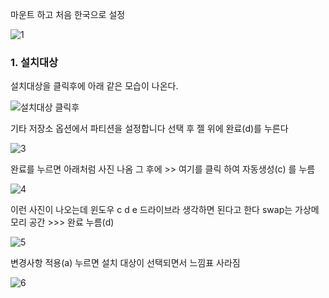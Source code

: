 
마운트 하고 처음 한국으로 설정

![1](https://github.com/fxzz/CentOS/assets/3148006/64d02db9-27c3-48e8-8b9c-b0eeb2fbd3fd)


### 1. 설치대상
설치대상을 클릭후에 아래 같은 모습이 나온다.

![설치대상 클릭후](https://github.com/fxzz/CentOS/assets/3148006/29eb9a1d-7077-43bf-9ed6-84e7162eb430)


기타 저장소 옵션에서 파티션을 설정합니다 선택 후 젤 위에 완료(d)를 누른다


![3](https://github.com/fxzz/CentOS/assets/3148006/ecc33895-a5b2-4899-80a8-48258e5dd1b9)


완료를 누르면 아래처럼 사진 나옴 그 후에 >> 여기를 클릭 하여 자동생성(c) 를 누름


![4](https://github.com/fxzz/CentOS/assets/3148006/7633ffa4-dd29-4fa7-8cf3-23bd31f93641)


이런 사진이 나오는데 윈도우 c d e 드라이브라 생각하면 된다고 한다 swap는 가상메모리 공간 >>> 완료 누름(d) 

![5](https://github.com/fxzz/CentOS/assets/3148006/563b0807-b871-49eb-aea3-72be503a4a7b)



변경사항 적용(a) 누르면 설치 대상이 선택되면서 느낌표 사라짐


![6](https://github.com/fxzz/CentOS/assets/3148006/2c3dde3e-9060-4ed6-936d-b522a5612353)







